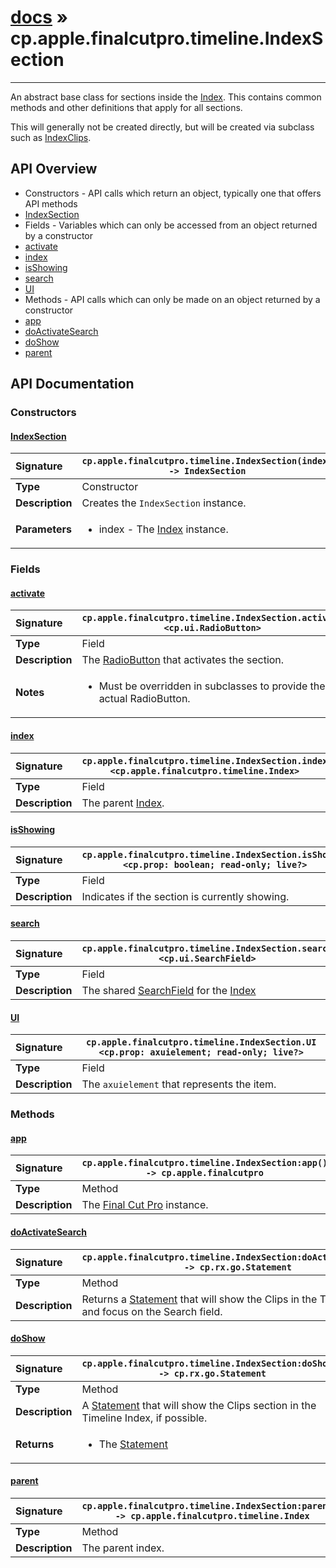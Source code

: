 # [docs](index.md) » cp.apple.finalcutpro.timeline.IndexSection
---

An abstract base class for sections inside the [Index](cp.apple.finalcutpro.timeline.Index.md).
This contains common methods and other definitions that apply for all sections.

This will generally not be created directly, but will be created via subclass such as
[IndexClips](cp.apple.finalcutpro.timeline.IndexClips.md).

## API Overview
* Constructors - API calls which return an object, typically one that offers API methods
 * [IndexSection](#indexsection)
* Fields - Variables which can only be accessed from an object returned by a constructor
 * [activate](#activate)
 * [index](#index)
 * [isShowing](#isshowing)
 * [search](#search)
 * [UI](#ui)
* Methods - API calls which can only be made on an object returned by a constructor
 * [app](#app)
 * [doActivateSearch](#doactivatesearch)
 * [doShow](#doshow)
 * [parent](#parent)

## API Documentation

### Constructors

#### [IndexSection](#indexsection)
| <span style="float: left;">**Signature**</span> | <span style="float: left;">`cp.apple.finalcutpro.timeline.IndexSection(index) -> IndexSection` </span>                                                          |
| -----------------------------------------------------|---------------------------------------------------------------------------------------------------------|
| **Type**                                             | Constructor |
| **Description**                                      | Creates the `IndexSection` instance. |
| **Parameters**                                       | <ul><li>index - The <a href="cp.apple.finalcutpro.timeline.Index.md">Index</a> instance.</li></ul> |

### Fields

#### [activate](#activate)
| <span style="float: left;">**Signature**</span> | <span style="float: left;">`cp.apple.finalcutpro.timeline.IndexSection.activate <cp.ui.RadioButton>` </span>                                                          |
| -----------------------------------------------------|---------------------------------------------------------------------------------------------------------|
| **Type**                                             | Field |
| **Description**                                      | The [RadioButton](cp.ui.RadioButton.md) that activates the section. |
| **Notes**                                            | <ul><li>Must be overridden in subclasses to provide the actual RadioButton.</li></ul> |

#### [index](#index)
| <span style="float: left;">**Signature**</span> | <span style="float: left;">`cp.apple.finalcutpro.timeline.IndexSection.index <cp.apple.finalcutpro.timeline.Index>` </span>                                                          |
| -----------------------------------------------------|---------------------------------------------------------------------------------------------------------|
| **Type**                                             | Field |
| **Description**                                      | The parent [Index](cp.apple.finalcutpro.timeline.Index.md). |

#### [isShowing](#isshowing)
| <span style="float: left;">**Signature**</span> | <span style="float: left;">`cp.apple.finalcutpro.timeline.IndexSection.isShowing <cp.prop: boolean; read-only; live?>` </span>                                                          |
| -----------------------------------------------------|---------------------------------------------------------------------------------------------------------|
| **Type**                                             | Field |
| **Description**                                      | Indicates if the section is currently showing. |

#### [search](#search)
| <span style="float: left;">**Signature**</span> | <span style="float: left;">`cp.apple.finalcutpro.timeline.IndexSection.search <cp.ui.SearchField>` </span>                                                          |
| -----------------------------------------------------|---------------------------------------------------------------------------------------------------------|
| **Type**                                             | Field |
| **Description**                                      | The shared [SearchField](cp.ui.SearchField.md) for the [Index](cp.apple.finalcutpro.timeline.Index.md) |

#### [UI](#ui)
| <span style="float: left;">**Signature**</span> | <span style="float: left;">`cp.apple.finalcutpro.timeline.IndexSection.UI <cp.prop: axuielement; read-only; live?>` </span>                                                          |
| -----------------------------------------------------|---------------------------------------------------------------------------------------------------------|
| **Type**                                             | Field |
| **Description**                                      | The `axuielement` that represents the item. |

### Methods

#### [app](#app)
| <span style="float: left;">**Signature**</span> | <span style="float: left;">`cp.apple.finalcutpro.timeline.IndexSection:app() -> cp.apple.finalcutpro` </span>                                                          |
| -----------------------------------------------------|---------------------------------------------------------------------------------------------------------|
| **Type**                                             | Method |
| **Description**                                      | The [Final Cut Pro](cp.apple.finalcutpro.md) instance. |

#### [doActivateSearch](#doactivatesearch)
| <span style="float: left;">**Signature**</span> | <span style="float: left;">`cp.apple.finalcutpro.timeline.IndexSection:doActivateSearch() -> cp.rx.go.Statement` </span>                                                          |
| -----------------------------------------------------|---------------------------------------------------------------------------------------------------------|
| **Type**                                             | Method |
| **Description**                                      | Returns a [Statement](cp.rx.go.Statement.md) that will show the Clips in the Timeline Index and focus on the Search field. |

#### [doShow](#doshow)
| <span style="float: left;">**Signature**</span> | <span style="float: left;">`cp.apple.finalcutpro.timeline.IndexSection:doShow() -> cp.rx.go.Statement` </span>                                                          |
| -----------------------------------------------------|---------------------------------------------------------------------------------------------------------|
| **Type**                                             | Method |
| **Description**                                      | A [Statement](cp.rx.go.Statement.md) that will show the Clips section in the Timeline Index, if possible. |
| **Returns**                                          | <ul><li>The <a href="cp.rx.go.Statement.md">Statement</a></li></ul> |

#### [parent](#parent)
| <span style="float: left;">**Signature**</span> | <span style="float: left;">`cp.apple.finalcutpro.timeline.IndexSection:parent() -> cp.apple.finalcutpro.timeline.Index` </span>                                                          |
| -----------------------------------------------------|---------------------------------------------------------------------------------------------------------|
| **Type**                                             | Method |
| **Description**                                      | The parent index. |

